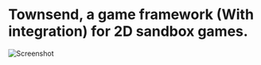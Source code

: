 # Townsend, a game framework (With integration) for 2D sandbox games.
![Screenshot](https://i.imgur.com/pIPFUwy.png)